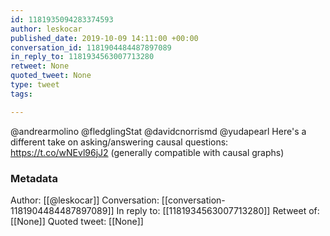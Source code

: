 ```yaml
---
id: 1181935094283374593
author: leskocar
published_date: 2019-10-09 14:11:00 +00:00
conversation_id: 1181904484487897089
in_reply_to: 1181934563007713280
retweet: None
quoted_tweet: None
type: tweet
tags:

---
```


@andrearmolino @fledglingStat @davidcnorrismd @yudapearl Here's a different take on asking/answering causal questions: https://t.co/wNEvl96jJ2 (generally compatible with causal graphs)

### Metadata

Author: [[@leskocar]]
Conversation: [[conversation-1181904484487897089]]
In reply to: [[1181934563007713280]]
Retweet of: [[None]]
Quoted tweet: [[None]]
